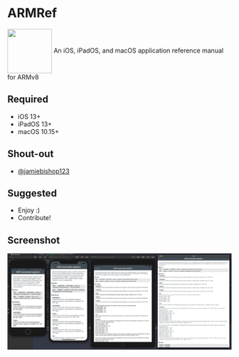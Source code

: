# ARMRef 
<img src="https://github.com/evilpenguin/ARMRef/blob/master/icons/icon_60pt%402x.png" width="100" height="100" align="center" />
An iOS, iPadOS, and macOS application reference manual for ARMv8

Required
----------
- iOS 13+
- iPadOS 13+
- macOS 10.15+

Shout-out
----------
- ‪[@jamiebishop123‬](https://twitter.com/@jamiebishop123‬‬)

Suggested
----------
- Enjoy :)
- Contribute!

Screenshot
----------
![All](all.png)
